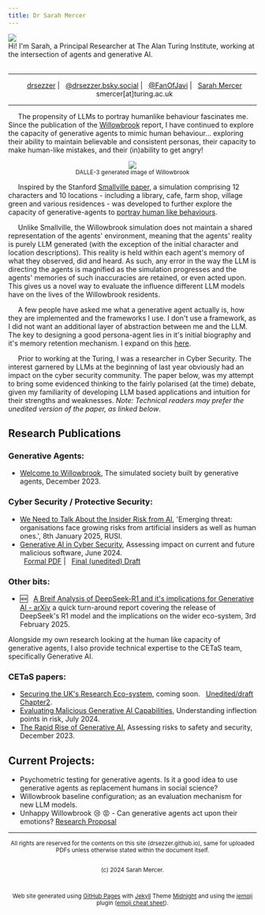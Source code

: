 ```yaml
---
title: Dr Sarah Mercer
---
```

<div class="sm_Parent">
    <div class="sm_child1">
      <img src="https://drsezzer.github.io/profile_pic.png" />
    </div>
    <div class="sm_child2">
      Hi! I'm Sarah, a Principal Researcher at The Alan Turing Institute, working at the intersection of agents and generative AI.
    </div>
</div>

<br>

<hr>
<p valign="center" align="center">
<big><i class="fa-brands fa-square-github"></i></big>&nbsp;&nbsp;<a href="https://github.com/drsezzer/">drsezzer</a> |
<big><i class="fa-brands fa-bluesky"></i></big>&nbsp;&nbsp;<a href="https://bsky.app/profile/drsezzer.bsky.social">@drsezzer.bsky.social</a> |
<big><i class="fa-brands fa-square-x-twitter"></i></big>&nbsp;&nbsp;<a href="https://twitter.com/fanofjavi">@FanOfJavi</a> | 
<big><i class="fa-brands fa-linkedin"></i></big>&nbsp;&nbsp;<a href="https://www.linkedin.com/in/sarah-mercer-033609273">Sarah Mercer</a>
<br>
<big><i class="fa-solid fa-envelope"></i></big>&nbsp;&nbsp;smercer[at]turing.ac.uk
</p>
<hr>

&nbsp;&nbsp;&nbsp;&nbsp; The propensity of LLMs to portray humanlike behaviour fascinates me.  Since the publication of the <a href="https://cetas.turing.ac.uk/publications/welcome-willowbrook">Willowbrook</a> report, I have continued to explore the capacity of generative agents to mimic human behaviour... exploring their ability to maintain believable and consistent personas, their capacity to make human-like mistakes, and their (in)ability to get angry!


<p align=center><img src="https://drsezzer.github.io/willowbrook1.png" /><br>
<small>DALLE-3 generated image of Willowbrook</small></p>

&nbsp;&nbsp;&nbsp;&nbsp; Inspired by the Stanford <a href="https://hai.stanford.edu/news/computational-agents-exhibit-believable-humanlike-behavior">Smallville paper</a>, a simulation comprising 12 characters and 10 locations - including a library, cafe, farm shop, village green and various residences - was developed to further explore the capacity of generative-agents to [portray human like behaviours](layers.md).


&nbsp;&nbsp;&nbsp;&nbsp; Unlike Smallville, the Willowbrook simulation does not maintain a shared representation of the agents' environment, meaning that the agents' reality is purely LLM generated (with the exception of the initial character and location descriptions).  This reality is held within each agent's memory of what they observed, did and heard. As such, any error in the way the LLM is directing the agents is magnified as the simulation progresses and the agents' memories of such inaccuracies are retained, or even acted upon.  This gives us a novel way to evaluate the influence different LLM models have on the lives of the Willowbrook residents.


&nbsp;&nbsp;&nbsp;&nbsp; A few people have asked me what a generative agent actually is, how they are implemented and the frameworks I use.  I don't use a framework, as I did not want an additional layer of abstraction between me and the LLM.  The key to designing a good persona-agent lies in it's initial biography and it's memory retention mechanism. I expand on this [here](agent_architecture.md).


&nbsp;&nbsp;&nbsp;&nbsp; Prior to working at the Turing, I was a researcher in Cyber Security.  The interest garnered by LLMs at the beginning of last year obviously had an impact on the cyber security community.  The paper below, was my attempt to bring some evidenced thinking to the fairly polarised (at the time) debate, given my familiarity of developing LLM based applications and intuition for their strengths and weaknesses.  <i>Note: Technical readers may prefer the unedited version of the paper, as linked below</i>.


## Research Publications

### Generative Agents:

* [Welcome to Willowbrook](https://cetas.turing.ac.uk/publications/welcome-willowbrook), The simulated society built by generative agents, December 2023. 

### Cyber Security / Protective Security:

* [We Need to Talk About the Insider Risk from AI](https://rusi.org/explore-our-research/publications/commentary/we-need-talk-about-insider-risk-ai), 'Emerging threat: organisations face growing risks from artificial insiders as well as human ones.', 8th January 2025, RUSI.
* [Generative AI in Cyber Security](https://cetas.turing.ac.uk/publications/generative-ai-cybersecurity), Assessing impact on current and future malicious software, June 2024. <br> 
<i class="fa-solid fa-file-pdf"></i>&nbsp;&nbsp;[Formal PDF](docs/cetas_briefing_paper_-_evaluating_malicious_generative_ai_capabilities.pdf) | <i class="fa-solid fa-pen-ruler"></i>&nbsp;&nbsp;[Final (unedited) Draft](raw_malicious_genai.md)

### Other bits:

* :new: &nbsp;&nbsp;[A Breif Analysis of DeepSeek-R1 and it's implications for Generative AI - arXiv](https://arxiv.org/abs/2502.02523) a quick turn-around report covering the release of DeepSeek's R1 model and the implications on the wider eco-system, 3rd February 2025.

<p></p>
<p>Alongside my own research looking at the human like capacity of generative agents, I also provide technical expertise to the CETaS team, specifically Generative AI.</p>

### CETaS papers:

* [Securing the UK's Research Eco-system](https://cetas.turing.ac.uk/), coming soon.  <i class="fa-solid fa-pen-ruler"></i>&nbsp;&nbsp;[Unedited/draft Chapter2](raw_how_is_ai_different.md).
* [Evaluating Malicious Generative AI Capabilities](https://cetas.turing.ac.uk/publications/evaluating-malicious-generative-ai-capabilities), Understanding inflection points in risk, July 2024.
* [The Rapid Rise of Generative AI](https://cetas.turing.ac.uk/publications/rapid-rise-generative-ai), Assessing risks to safety and security, December 2023.

## Current Projects:

* Psychometric testing for generative agents.  Is it a good idea to use generative agents as replacement humans in social science?
* Willowbrook baseline configuration; as an evaluation mechanism for new LLM models.
* Unhappy Willowbrook :cry: :rage: - Can generative agents act upon their emotions?  [Research Proposal](rp_unhappy_willowbrook.md)

<hr>

<div align="center">
<small>All rights are reserved for the contents on this site (drsezzer.github.io), same for uploaded PDFs unless otherwise stated within the document itself. 

<br> (c) 2024 Sarah Mercer.

<br><br>Web site generated using <a href="https://docs.github.com/en/pages/getting-started-with-github-pages/about-github-pages">GitHub Pages</a> with <a href="https://jekyllrb.com/">Jekyll</a> Theme <a href="https://github.com/pages-themes/midnight">Midnight</a> and using the <a href="https://github.com/jekyll/jemoji">jemoji</a> plugin (<a href="https://github.com/ikatyang/emoji-cheat-sheet/blob/master/README.md">emoji cheat sheet</a>).

<br><br>
</small>
</div>

